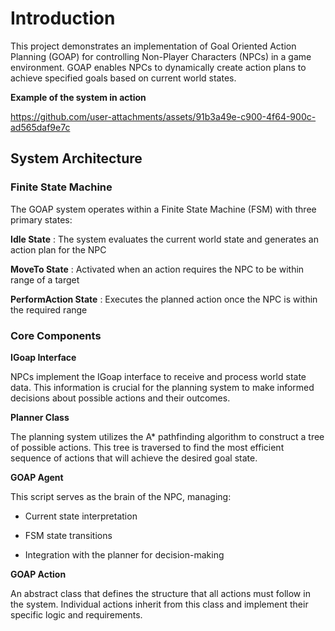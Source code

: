 **<h1 align = "left">Introduction</h1>**

This project demonstrates an implementation of Goal Oriented Action Planning (GOAP) for controlling Non-Player Characters (NPCs) in a game environment. GOAP enables NPCs to dynamically create action plans to achieve specified goals based on current world states.

**Example of the system in action**

https://github.com/user-attachments/assets/91b3a49e-c900-4f64-900c-ad565daf9e7c

**<h2 align = "left">System Architecture</h2>**

**<h3 align = "left">Finite State Machine</h3>**

The GOAP system operates within a Finite State Machine (FSM) with three primary states:

**Idle State** : The system evaluates the current world state and generates an action plan for the NPC

**MoveTo State** : Activated when an action requires the NPC to be within range of a target

**PerformAction State** : Executes the planned action once the NPC is within the required range

**<h3 align = "left">Core Components</h3>**

**IGoap Interface**

NPCs implement the IGoap interface to receive and process world state data. This information is crucial for the planning system to make informed decisions about possible actions and their outcomes.

**Planner Class**

The planning system utilizes the A* pathfinding algorithm to construct a tree of possible actions. This tree is traversed to find the most efficient sequence of actions that will achieve the desired goal state.

**GOAP Agent**

This script serves as the brain of the NPC, managing:

- Current state interpretation
  
- FSM state transitions
  
- Integration with the planner for decision-making

**GOAP Action**

An abstract class that defines the structure that all actions must follow in the system. Individual actions inherit from this class and implement their specific logic and requirements.



